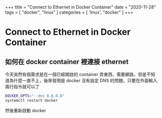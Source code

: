 +++
title = "Connect to Ethernet in Docker Container"
date = "2020-11-28"
tags = [ "docker", "linux" ]
categories = [ 'linux', "docker" ]
+++

# Connect to Ethernet in Docker Container
## 如何在 docker container 裡連接 ethernet
今天突然有個需求是在一個已經開啟的 container 弄東西，需要網路，但是不知道為什麼一直不上，後來發現是 docker 沒有設定 DNS 的問題，只要在外面輸入兩行指令就可以了
```bash
DOCKER_OPTS="--dns 8.8.8.8"
systemctl restart docker
```
然後重新啟動 docker
